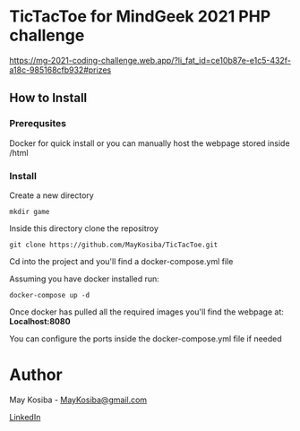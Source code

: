 # TicTacToe for MindGeek 2021 PHP challenge
https://mg-2021-coding-challenge.web.app/?li_fat_id=ce10b87e-e1c5-432f-a18c-985168cfb932#prizes

## How to Install

### Prerequsites
Docker for quick install or you can manually host the webpage stored inside /html

### Install

Create a new directory 
```
mkdir game
```

Inside this directory clone the repositroy
```
git clone https://github.com/MayKosiba/TicTacToe.git
```

Cd into the project and you'll find a docker-compose.yml file

Assuming you have docker installed run: 

```
docker-compose up -d
```

Once docker has pulled all the required images you'll find the webpage at: **Localhost:8080**

You can configure the ports inside the docker-compose.yml file if needed

# Author
May Kosiba - MayKosiba@gmail.com

[LinkedIn](https://www.linkedin.com/in/may-kosiba/)

